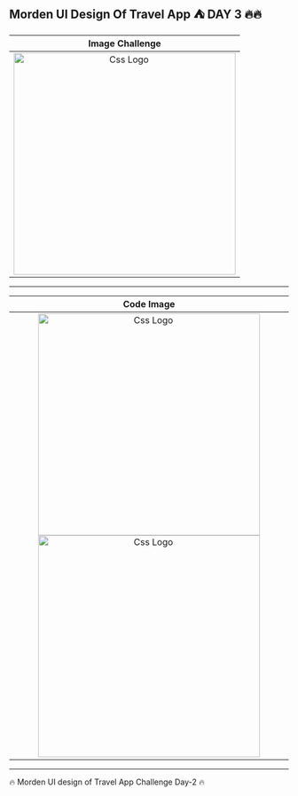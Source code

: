 <h2>Morden UI Design Of Travel App ⛺ DAY 3 🔥🔥</h2>


<table>
<thead>
  
<tr>

  
  
  <th align="center">Image Challenge</th>

</tr>
  

  
  
</thead>
  
  

<tbody>
  
  
<tr>
  
  <td align="center">
  <a target="_blank" rel="" href="https://user-images.githubusercontent.com/69757558/195458136-9041dde8-d9e0-4701-a9b8-1f1118457f46.png">
  <img src="https://user-images.githubusercontent.com/69757558/195458136-9041dde8-d9e0-4701-a9b8-1f1118457f46.png" alt="Css Logo" with="200" height="400"/>

  </a>
    
    
  
  </td>
  
  
  
</tr>
  
  
</tbody>
  
  
</table>


<hr>



<table>
  
  
  
<thead>
<tr>
  <th align="center">Code Image</th>

</tr>
  
  
</thead>
  
  
<tbody>
<tr>
  
  <td align="center">    
    
  <a target="_blank" rel="" href="https://user-images.githubusercontent.com/69757558/195458527-689f18ae-468a-4da1-aeda-b15a71446840.png">
  <img src="https://user-images.githubusercontent.com/69757558/195458527-689f18ae-468a-4da1-aeda-b15a71446840.png" alt="Css Logo" with="200" height="400"/></a>
    <a target="_blank" rel="" href="https://user-images.githubusercontent.com/69757558/195458484-ee1ff3e2-0fb8-43c3-b3ac-0d6be1e21de3.png">
  <img src="https://user-images.githubusercontent.com/69757558/195458484-ee1ff3e2-0fb8-43c3-b3ac-0d6be1e21de3.png" alt="Css Logo" with="200" height="400"/></a>
    
    
   
  
    
    
  
    
  </td>
  
</tr>
</tbody>
</table>


 <hr>



 🔥 Morden UI design of Travel App Challenge Day-2 🔥
